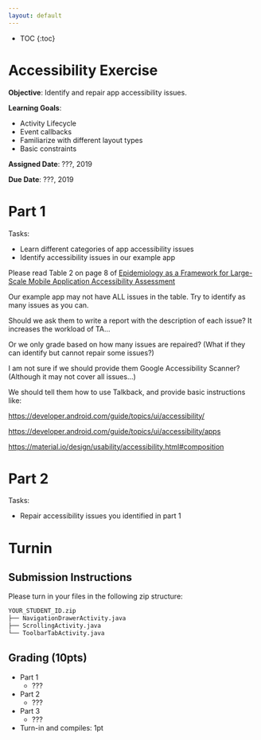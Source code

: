 ```yaml
---
layout: default
---
```


* TOC
{:toc}

# Accessibility Exercise

**Objective**: Identify and repair app accessibility issues.

**Learning Goals**:
- Activity Lifecycle
- Event callbacks
- Familiarize with different layout types
- Basic constraints

**Assigned Date**: ???, 2019

**Due Date**: ???, 2019

# Part 1

Tasks:
- Learn different categories of app accessibility issues
- Identify accessibility issues in our example app

Please read Table 2 on page 8 of [Epidemiology as a Framework for Large-Scale Mobile Application Accessibility Assessment](https://xiaoyizhang.me/assets/Paper/ASSETS_2017_Epidemiology.pdf)

Our example app may not have ALL issues in the table. Try to identify as many issues as you can.

Should we ask them to write a report with the description of each issue? It increases the workload of TA...

Or we only grade based on how many issues are repaired? (What if they can identify but cannot repair some issues?)

I am not sure if we should provide them Google Accessibility Scanner? (Although it may not cover all issues...)

We should tell them how to use Talkback, and provide basic instructions like:

https://developer.android.com/guide/topics/ui/accessibility/

https://developer.android.com/guide/topics/ui/accessibility/apps

https://material.io/design/usability/accessibility.html#composition

# Part 2

Tasks:
- Repair accessibility issues you identified in part 1


# Turnin
## Submission Instructions

Please turn in your files in the following zip structure:

```bash
YOUR_STUDENT_ID.zip
├── NavigationDrawerActivity.java
├── ScrollingActivity.java
└── ToolbarTabActivity.java
```

## Grading (10pts)

- Part 1
  - ???
- Part 2
  - ???
- Part 3
  - ???
- Turn-in and compiles: 1pt
